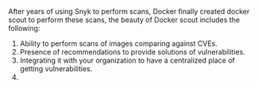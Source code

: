 After years of using Snyk to perform scans, Docker finally created docker scout to perform these scans, the beauty of Docker scout includes the following:
1. Ability to perform scans of images comparing against CVEs.
2. Presence of recommendations to provide solutions of vulnerabilities.
3. Integrating it with your organization to have a centralized place of getting vulnerabilities.
4. 